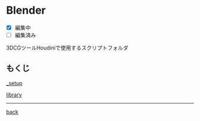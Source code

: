 # Blender
- [x] 編集中
- [ ] 編集済み

3DCGツールHoudiniで使用するスクリプトフォルダ

## もくじ
[_setup](./_setup/)

[library](./library/README.md)  

---
[back](../README.md)